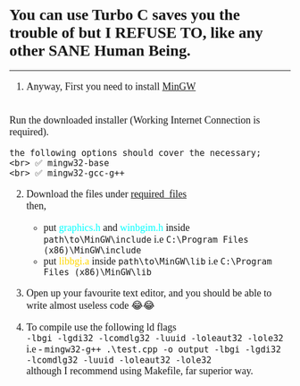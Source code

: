 <div style="font-size:18px; font-family:JetBrains Mono">

<span style="font-size:14px">

# You can use Turbo C saves you the trouble of but I REFUSE TO, like any other SANE Human Being.

</span>

---



1. Anyway, First you need to install [MinGW](https://osdn.net/projects/mingw/) 
<br>
    Run the downloaded installer (Working Internet Connection is required).

    the following options should cover the necessary;
    <br> ✅ mingw32-base
    <br> ✅ mingw32-gcc-g++   

2. Download the files under [required_files](required_files)    <br> then,
    - put <span style="color:cyan">graphics.h</span> and <span style="color:cyan">winbgim.h</span> inside 
    ```path\to\MinGW\include```
    i.e ```C:\Program Files (x86)\MinGW\include```
    - put <span style="color:gold">libbgi.a</span> inside ```path\to\MinGW\lib```
    i.e ```C:\Program Files (x86)\MinGW\lib```

3. Open up your favourite text editor, and you should be able to write almost useless code 😂😂

4. To compile use the following ld flags <br>
```-lbgi -lgdi32 -lcomdlg32 -luuid -loleaut32 -lole32```
i.e - ```mingw32-g++ .\test.cpp -o output -lbgi -lgdi32 -lcomdlg32 -luuid -loleaut32 -lole32 ```
<br> although I recommend using Makefile, far superior way.

</div>